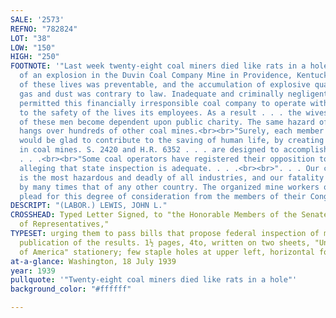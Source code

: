 ```yaml
---
SALE: '2573'
REFNO: "782824"
LOT: "38"
LOW: "150"
HIGH: "250"
FOOTNOTE: '"Last week twenty-eight coal miners died like rats in a hole, as a result
  of an explosion in the Duvin Coal Company Mine in Providence, Kentucky. The loss
  of these lives was preventable, and the accumulation of explosive quantities of
  gas and dust was contrary to law. Inadequate and criminally negligent mine inspection
  permitted this financially irresponsible coal company to operate without regard
  to the safety of the lives its employees. As a result . . . the wives and children
  of these men become dependent upon public charity. The same hazard of eminent disaster
  hangs over hundreds of other coal mines.<br><br>"Surely, each member of Congress
  would be glad to contribute to the saving of human life, by creating more safe conditions
  in coal mines. S. 2420 and H.R. 6352 . . . are designed to accomplish this end.
  . . .<br><br>"Some coal operators have registered their opposition to this measure,
  alleging that state inspection is adequate. . . .<br><br>". . . Our coal industry
  is the most hazardous and deadly of all industries, and our fatality rate exceeds
  by many times that of any other country. The organized mine workers of this nation
  plead for this degree of consideration from the members of their Congress."'
DESCRIPT: "(LABOR.) LEWIS, JOHN L."
CROSSHEAD: Typed Letter Signed, to "the Honorable Members of the Senate and House
  of Representatives,"
TYPESET: urging them to pass bills that propose federal inspection of mines and require
  publication of the results. 1½ pages, 4to, written on two sheets, "United Mine Workers
  of America" stationery; few staple holes at upper left, horizontal folds.
at-a-glance: Washington, 18 July 1939
year: 1939
pullquote: '"Twenty-eight coal miners died like rats in a hole"'
background_color: "#ffffff"

---
```

